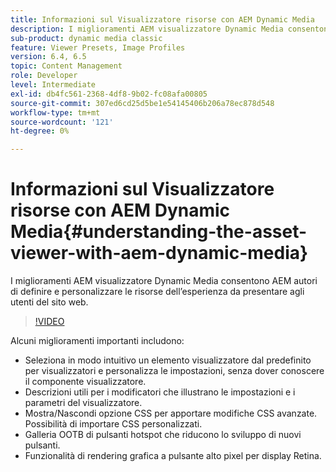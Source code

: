 ```yaml
---
title: Informazioni sul Visualizzatore risorse con AEM Dynamic Media
description: I miglioramenti AEM visualizzatore Dynamic Media consentono AEM autori di definire e personalizzare le risorse dell’esperienza da presentare agli utenti del sito web.
sub-product: dynamic media classic
feature: Viewer Presets, Image Profiles
version: 6.4, 6.5
topic: Content Management
role: Developer
level: Intermediate
exl-id: db4fc561-2368-4df8-9b02-fc08afa00805
source-git-commit: 307ed6cd25d5be1e54145406b206a78ec878d548
workflow-type: tm+mt
source-wordcount: '121'
ht-degree: 0%

---
```


# Informazioni sul Visualizzatore risorse con AEM Dynamic Media{#understanding-the-asset-viewer-with-aem-dynamic-media}

I miglioramenti AEM visualizzatore Dynamic Media consentono AEM autori di definire e personalizzare le risorse dell’esperienza da presentare agli utenti del sito web.

>[!VIDEO](https://video.tv.adobe.com/v/17783/?quality=9&learn=on)

Alcuni miglioramenti importanti includono:

* Seleziona in modo intuitivo un elemento visualizzatore dal predefinito per visualizzatori e personalizza le impostazioni, senza dover conoscere il componente visualizzatore.
* Descrizioni utili per i modificatori che illustrano le impostazioni e i parametri del visualizzatore.
* Mostra/Nascondi opzione CSS per apportare modifiche CSS avanzate. Possibilità di importare CSS personalizzati.
* Galleria OOTB di pulsanti hotspot che riducono lo sviluppo di nuovi pulsanti.
* Funzionalità di rendering grafica a pulsante alto pixel per display Retina.
